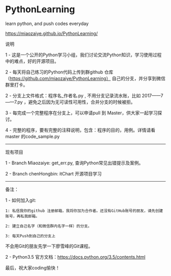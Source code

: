 # PythonLearning
learn python, and push codes everyday 

https://miaozaiye.github.io/PythonLearning/

说明

1 - 这是一个公开的Python学习小组，我们讨论交流Python知识，学习使用过程中的难点，好的开源项目。

2 - 每天将自己练习的Python代码上传到群github 仓库（https://github.com/miaozaiye/PythonLearning） 自己的分支，并分享到微信群里打卡。

2 - 分支上文件格式：程序名_作者名.py , 不用分支记录流水账，比如 2017——7——7.py ，避免之后因为无可读性可用性，合并分支的时候被拒。

3 - 每完成一个完整程序在分支上，可以申请pull 到 Master，供大家一起学习探讨。

4 - 完整的程序，要有完整的注释说明，包含：程序的目的，用例。详情请看master 的code_sample.py

-----------------------------------------------------------------------------------------------------
现有项目

1 - Branch Miaozaiye: get_err.py, 查询Python常见出错提示及案例。

2 - Branch chenHongbin: itChart 开源项目学习


-------------------------------------------------------------------------------------------------------
备注：

1 - 如何加入git:

    1: 私信我你的github 注册邮箱，我将你加为合作者。还没有GitHub账号的朋友，请先创建账号，再私我邮箱。

    2: 建立自己名字（和微信群内名字一样）的分支。

    3: 每天Push到自己的分支上

不会用Git的朋友先学一下廖雪峰的Git课程。



2 - Python3.5 官方文档：https://docs.python.org/3.5/contents.html

最后，祝大家coding愉快！

